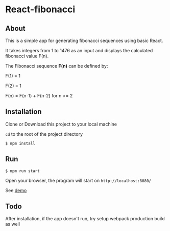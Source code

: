 # React-fibonacci
## About
This is a simple app for generating fibonacci sequences using basic React.

It takes integers from 1 to 1476 as an input and displays the calculated fibonacci value F(n).

The Fibonacci sequence **F(n)** can be defined by:

F(1) = 1

F(2) = 1

F(n) = F(n-1) + F(n-2) for n >= 2

## Installation
Clone or Download this project to your local machine

`cd` to the root of the project directory

`$ npm install`

## Run
`$ npm run start`

Open your browser, the program will start on `http://localhost:8080/`

See [demo](https://youtu.be/Vm6nnVn13-o)

## Todo
After installation, if the app doesn't run, try setup webpack production build as well
